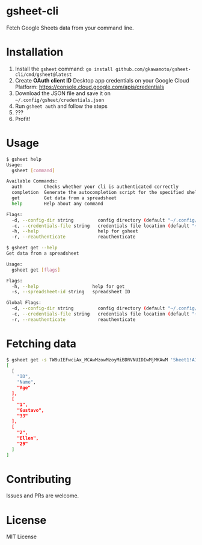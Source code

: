 # gsheet-cli

Fetch Google Sheets data from your command line.

# Installation

1. Install the `gsheet` command: `go install github.com/gkawamoto/gsheet-cli/cmd/gsheet@latest`
2. Create **OAuth client ID** Desktop app credentials on your Google Cloud Platform: https://console.cloud.google.com/apis/credentials
3. Download the JSON file and save it on `~/.config/gsheet/credentials.json`
4. Run `gsheet auth` and follow the steps
5. ???
6. Profit!

# Usage

```bash
$ gsheet help
Usage:
  gsheet [command]

Available Commands:
  auth        Checks whether your cli is authenticated correctly
  completion  Generate the autocompletion script for the specified shell
  get         Get data from a spreadsheet
  help        Help about any command

Flags:
  -d, --config-dir string         config directory (default "~/.config/gsheet")
  -c, --credentials-file string   credentials file location (default "~/.config/gsheet/credentials.json")
  -h, --help                      help for gsheet
  -r, --reauthenticate            reauthenticate

$ gsheet get --help
Get data from a spreadsheet

Usage:
  gsheet get [flags]

Flags:
  -h, --help                    help for get
  -s, --spreadsheet-id string   spreadsheet ID

Global Flags:
  -d, --config-dir string         config directory (default "~/.config/gsheet")
  -c, --credentials-file string   credentials file location (default "~/.config/gsheet/credentials.json")
  -r, --reauthenticate            reauthenticate
```

# Fetching data

```bash
$ gsheet get -s TW9uIEFwciAx_MCAwMzowMzoyMiBDRVNUIDIwMjMKAwM 'Sheet1!A1:C' | jq
[
  [
    "ID",
    "Name",
    "Age"
  ],
  [
    "1",
    "Gustavo",
    "33"
  ],
  [
    "2",
    "Ellen",
    "29"
  ]
]
```

# Contributing

Issues and PRs are welcome.

# License

MIT License